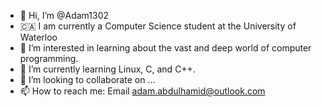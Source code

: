 - 👋 Hi, I’m @Adam1302
- :canada:  I am currently a Computer Science student at the University of Waterloo
- 👀 I’m interested in learning about the vast and deep world of computer programming.
- 🌱 I’m currently learning Linux, C, and C++.
- 💞️ I’m looking to collaborate on ...
- 📫 How to reach me: Email adam.abdulhamid@outlook.com

<!---
Adam1302/Adam1302 is a ✨ special ✨ repository because its `README.md` (this file) appears on your GitHub profile.
You can click the Preview link to take a look at your changes.
--->
